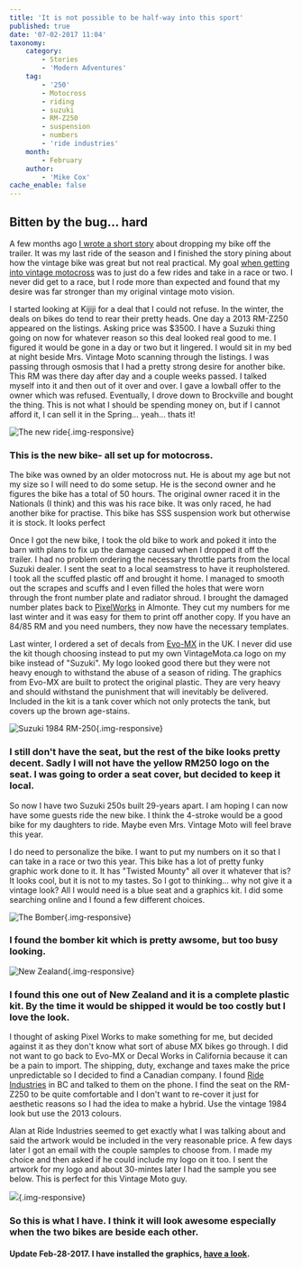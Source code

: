 ```yaml
---
title: 'It is not possible to be half-way into this sport'
published: true
date: '07-02-2017 11:04'
taxonomy:
    category:
        - Stories
        - 'Modern Adventures'
    tag:
        - '250'
        - Motocross
        - riding
        - suzuki
        - RM-Z250
        - suspension
        - numbers
        - 'ride industries'
    month:
        - February
    author:
        - 'Mike Cox'
cache_enable: false
---
```


## Bitten by the bug... hard

A few months ago [I wrote a short story](http://vintagemoto.ca/notes/have-you-ever-done-anything-this-dumb) about dropping my bike off the trailer.  It was my last ride of the season and I finished the story pining about how the vintage bike was great but not real practical.  My goal [when getting into vintage motocross](http://vintagemoto.ca/notes/i-am-now-a-vintage-motocross-racer) was to just do a few rides and take in a race or two.  I never did get to a race, but I rode more than expected and found that my desire was far stronger than my original vintage moto vision. 

I started looking at Kijiji for a deal that I could not refuse.  In the winter, the deals on bikes do tend to rear their pretty heads.   One day a 2013 RM-Z250 appeared on the listings.  Asking price was $3500.  I have a Suzuki thing going on now for whatever reason so this deal looked real good to me.  I figured it would be gone in a day or two but it lingered.  I would sit in my bed at night beside Mrs. Vintage Moto scanning through the listings. I was passing through osmosis that I had a pretty strong desire for another bike.  This RM was there day after day and a couple weeks passed.  I talked myself into it and then out of it over and over.  I gave a lowball offer to the owner which was refused.  Eventually, I drove down to Brockville and bought the thing.  This is not what I should be spending money on, but if I cannot afford it, I can sell it in the Spring... yeah... thats it!

![The new ride](2013-rmz.jpg?cropResize=800,800){.img-responsive}
### This is the new bike- all set up for motocross. 

The bike was owned by an older motocross nut.  He is about my age but not my size so I will need to do some setup.  He is the second owner and he figures the bike has a total of 50 hours.  The original owner raced it in the Nationals (I think) and this was his race bike.  It was only raced, he had another bike for practise.  This bike has SSS suspension work but otherwise it is stock.  It looks perfect

Once I got the new bike, I took the old bike to work and poked it into the barn with plans to fix up the damage caused when I dropped it off the trailer.  I had no problem ordering the necessary throttle parts from the local Suzuki dealer.  I sent the seat to a local seamstress to have it reupholstered.  I took all the scuffed plastic off and brought it home.  I managed to smooth out the scrapes and scuffs and I even filled the holes that were worn through the front number plate and radiator shroud.  I brought the damaged number plates back to [PixelWorks](http://www.pxl-works.com) in Almonte.  They cut my numbers for me last winter and it was easy for them to print off another copy.  If you have an 84/85 RM and you need numbers, they now have the necessary templates. 

Last winter, I ordered a set of decals from [Evo-MX](https://www.evo-mx.com/shop/rm/trrm05/) in the UK.  I never did use the kit though choosing instead to put my own VintageMota.ca logo on my bike instead of "Suzuki". My logo looked good there but they were not heavy enough to withstand the abuse of a season of riding.  The graphics from Evo-MX are built to protect the original plastic.  They are very heavy and should withstand the punishment that will inevitably be delivered.  Included in the kit is a tank cover which not only protects the tank, but covers up the brown age-stains.

![Suzuki 1984 RM-250](84-rm-250.jpg?cropResize=800,800){.img-responsive}
### I still don't have the seat, but the rest of the bike looks pretty decent.  Sadly I will not have the yellow RM250 logo on the seat.  I was going to order a seat cover, but decided to keep it local.

So now I have two Suzuki 250s built 29-years apart. I am hoping I can now have some guests ride the new bike.  I think the 4-stroke would be a good bike for my daughters to ride.  Maybe even Mrs. Vintage Moto will feel brave this year.  

I do need to personalize the bike.  I want to put my numbers on it so that I can take in a race or two this year.  This bike has a lot of pretty funky graphic work done to it. It has "Twisted Mounty" all over it whatever that is?  It looks cool, but it is not to my tastes.  So I got to thinking... why not give it a vintage look?  All I would need is a blue seat and a graphics kit.  I did some searching online and I found a few different choices.

![The Bomber](bomber.jpg?cropResize=800,800){.img-responsive}
### I found the bomber kit which is pretty awsome, but too busy looking.

![New Zealand](Retro-RMZ250-1986__00306.1467935264.1280.1280.jpg?cropResize=800,800){.img-responsive}
### I found this one out of New Zealand and it is a complete plastic kit.  By the time it would be shipped it would be too costly but I love the look.

I thought of asking Pixel Works to make something for me, but decided against it as they don't know what sort of abuse MX bikes go through.  I did not want to go back to Evo-MX or Decal Works in California because it can be a pain to import.  The shipping, duty, exchange and taxes make the price unpredictable so I decided to find a Canadian company.  I found [Ride Industries](http://www.rideltd.com) in BC and talked to them on the phone.  I find the seat on the RM-Z250 to be quite comfortable and I don't want to re-cover it just for aesthetic reasons so I had the idea to make a hybrid.  Use the vintage 1984 look but use the 2013 colours.  

Alan at Ride Industries seemed to get exactly what I was talking about and said the artwork would be included in the very reasonable price.  A few days later I got an email with the couple samples to choose from.  I made my choice and then asked if he could include my logo on it too.  I sent the artwork for my logo and about 30-mintes later I had the sample you see below.  This is perfect for this Vintage Moto guy.

![](rmz250-2015-cox.jpg?cropResize=800,800){.img-responsive}
### So this is what I have.  I think it will look awesome especially when the two bikes are beside each other.

#### Update Feb-28-2017.  I have installed the graphics, [have a look](/notes/preparing-the-bikes-for-spring).




